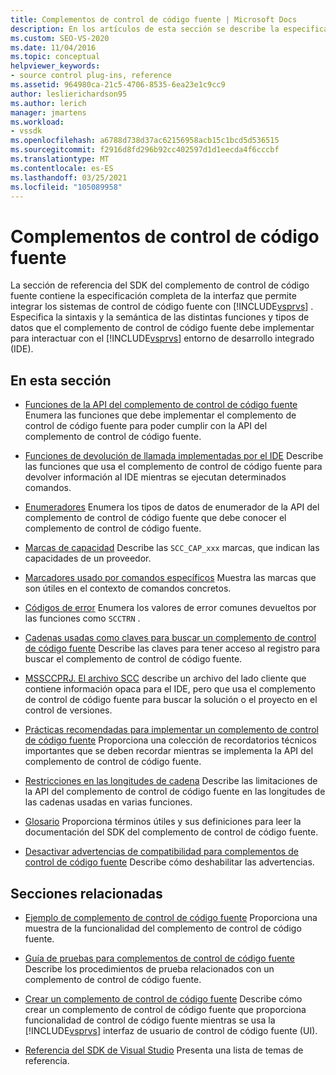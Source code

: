 ```yaml
---
title: Complementos de control de código fuente | Microsoft Docs
description: En los artículos de esta sección se describe la especificación completa de la interfaz que permite integrar los sistemas de control de código fuente con Visual Studio.
ms.custom: SEO-VS-2020
ms.date: 11/04/2016
ms.topic: conceptual
helpviewer_keywords:
- source control plug-ins, reference
ms.assetid: 964980ca-21c5-4706-8535-6ea23e1c9cc9
author: leslierichardson95
ms.author: lerich
manager: jmartens
ms.workload:
- vssdk
ms.openlocfilehash: a6788d738d37ac62156958acb15c1bcd5d536515
ms.sourcegitcommit: f2916d8fd296b92cc402597d1d1eecda4f6cccbf
ms.translationtype: MT
ms.contentlocale: es-ES
ms.lasthandoff: 03/25/2021
ms.locfileid: "105089958"
---
```

# <a name="source-control-plug-ins"></a>Complementos de control de código fuente
La sección de referencia del SDK del complemento de control de código fuente contiene la especificación completa de la interfaz que permite integrar los sistemas de control de código fuente con [!INCLUDE[vsprvs](../code-quality/includes/vsprvs_md.md)] . Especifica la sintaxis y la semántica de las distintas funciones y tipos de datos que el complemento de control de código fuente debe implementar para interactuar con el [!INCLUDE[vsprvs](../code-quality/includes/vsprvs_md.md)] entorno de desarrollo integrado (IDE).

## <a name="in-this-section"></a>En esta sección
- [Funciones de la API del complemento de control de código fuente](../extensibility/source-control-plug-in-api-functions.md) Enumera las funciones que debe implementar el complemento de control de código fuente para poder cumplir con la API del complemento de control de código fuente.

- [Funciones de devolución de llamada implementadas por el IDE](../extensibility/callback-functions-implemented-by-the-ide.md) Describe las funciones que usa el complemento de control de código fuente para devolver información al IDE mientras se ejecutan determinados comandos.

- [Enumeradores](../extensibility/enumerators.md) Enumera los tipos de datos de enumerador de la API del complemento de control de código fuente que debe conocer el complemento de control de código fuente.

- [Marcas de capacidad](../extensibility/capability-flags.md) Describe las `SCC_CAP_xxx` marcas, que indican las capacidades de un proveedor.

- [Marcadores usado por comandos específicos](../extensibility/bitflags-used-by-specific-commands.md) Muestra las marcas que son útiles en el contexto de comandos concretos.

- [Códigos de error](../extensibility/error-codes.md) Enumera los valores de error comunes devueltos por las funciones como `SCCTRN` .

- [Cadenas usadas como claves para buscar un complemento de control de código fuente](../extensibility/strings-used-as-keys-for-finding-a-source-control-plug-in.md) Describe las claves para tener acceso al registro para buscar el complemento de control de código fuente.

- [MSSCCPRJ. El archivo SCC](../extensibility/mssccprj-scc-file.md) describe un archivo del lado cliente que contiene información opaca para el IDE, pero que usa el complemento de control de código fuente para buscar la solución o el proyecto en el control de versiones.

- [Prácticas recomendadas para implementar un complemento de control de código fuente](../extensibility/best-practices-for-implementing-a-source-control-plug-in.md) Proporciona una colección de recordatorios técnicos importantes que se deben recordar mientras se implementa la API del complemento de control de código fuente.

- [Restricciones en las longitudes de cadena](../extensibility/restrictions-on-string-lengths.md) Describe las limitaciones de la API del complemento de control de código fuente en las longitudes de las cadenas usadas en varias funciones.

- [Glosario](../extensibility/source-control-plug-in-glossary.md) Proporciona términos útiles y sus definiciones para leer la documentación del SDK del complemento de control de código fuente.

- [Desactivar advertencias de compatibilidad para complementos de control de código fuente](../extensibility/how-to-turn-off-compatibility-warnings-for-source-control-plug-ins.md) Describe cómo deshabilitar las advertencias.

## <a name="related-sections"></a>Secciones relacionadas
- [Ejemplo de complemento de control de código fuente](https://www.microsoft.com/download/details.aspx?id=55984) Proporciona una muestra de la funcionalidad del complemento de control de código fuente.

- [Guía de pruebas para complementos de control de código fuente](../extensibility/internals/test-guide-for-source-control-plug-ins.md) Describe los procedimientos de prueba relacionados con un complemento de control de código fuente.

- [Crear un complemento de control de código fuente](../extensibility/internals/creating-a-source-control-plug-in.md) Describe cómo crear un complemento de control de código fuente que proporciona funcionalidad de control de código fuente mientras se usa la [!INCLUDE[vsprvs](../code-quality/includes/vsprvs_md.md)] interfaz de usuario de control de código fuente (UI).

- [Referencia del SDK de Visual Studio](../extensibility/visual-studio-sdk-reference.md) Presenta una lista de temas de referencia.
